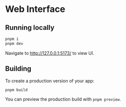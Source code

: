 # Web Interface

## Running locally

```bash
pnpm i
pnpm dev
```

Navigate to http://127.0.0.1:5173/ to view UI.

## Building

To create a production version of your app:

```bash
pnpm build
```

You can preview the production build with `pnpm preview`.
